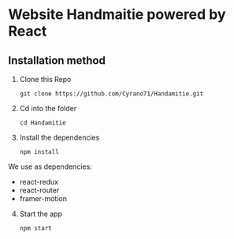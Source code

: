 # Website Handmaitie powered by React

## Installation method

1. Clone this Repo

   `git clone https://github.com/Cyrano71/Handamitie.git`
2. Cd into the folder

   `cd Handamitie`
3. Install the dependencies

   `npm install`

We use as dependencies:
- react-redux
- react-router
- framer-motion

4. Start the app

   `npm start`